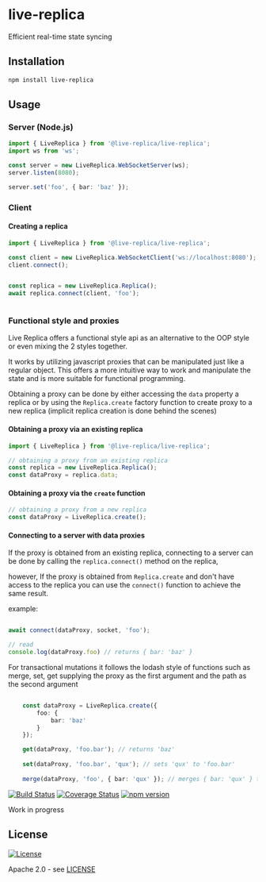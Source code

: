 # live-replica
Efficient real-time state syncing

## Installation
```bash
npm install live-replica
```

## Usage

### Server (Node.js) 
```typescript
import { LiveReplica } from '@live-replica/live-replica';
import ws from 'ws';

const server = new LiveReplica.WebSocketServer(ws);
server.listen(8080);

server.set('foo', { bar: 'baz' });

```
### Client 

#### Creating a replica
```typescript
import { LiveReplica } from '@live-replica/live-replica';

const client = new LiveReplica.WebSocketClient('ws://localhost:8080');
client.connect();


const replica = new LiveReplica.Replica();
await replica.connect(client, 'foo');



```

### Functional style and proxies
Live Replica offers a functional style api as an alternative to the OOP style or even mixing the 2 styles together. 

It works by utilizing javascript proxies that can be manipulated just like a regular object.
This offers a more intuitive way to work and manipulate the state and is more suitable for functional programming.

Obtaining a proxy can be done by either accessing the `data` property a replica or
by using the `Replica.create` factory function to create proxy to a new replica (implicit replica creation is done behind the scenes)

#### Obtaining a proxy via an existing replica
```typescript
import { LiveReplica } from '@live-replica/live-replica';

// obtaining a proxy from an existing replica
const replica = new LiveReplica.Replica();
const dataProxy = replica.data;
```

#### Obtaining a proxy via the `create` function
```typescript
// obtaining a proxy from a new replica
const dataProxy = LiveReplica.create();
```

#### Connecting to a server with data proxies
If the proxy is obtained from an existing replica, 
connecting to a server can be done by calling the `replica.connect()` method on the replica,

however, If the proxy is obtained from `Replica.create` and don't have access to the replica you can use the `connect()` function to achieve the same result. 

example:
```typescript

await connect(dataProxy, socket, 'foo');

// read
console.log(dataProxy.foo) // returns { bar: 'baz' }

```



For transactional mutations  it follows the lodash style of functions such as merge, set, get 
supplying the proxy as the first argument and the path as the second argument


```typescript

    const dataProxy = LiveReplica.create({
        foo: {
            bar: 'baz'
        }
    });

    get(dataProxy, 'foo.bar'); // returns 'baz'
    
    set(dataProxy, 'foo.bar', 'qux'); // sets 'qux' to 'foo.bar'
    
    merge(dataProxy, 'foo', { bar: 'qux' }); // merges { bar: 'qux' } to 'foo'

```



[![Build Status](https://travis-ci.org/barakedry/live-replica.svg?branch=master)](https://travis-ci.org/barakedry/live-replica)
[![Coverage Status](https://coveralls.io/repos/github/barakedry/live-replica/badge.svg?branch=master)](https://coveralls.io/github/barakedry/live-replica?branch=master)
[![npm version](https://badge.fury.io/js/live-replica.svg)](https://badge.fury.io/js/live-replica)


Work in progress

## License
[![License](https://img.shields.io/badge/license-Apache%202.0-blue.svg)](https://github.com/barakedry/live-replica/blob/master/LICENSE)

Apache 2.0 - see [LICENSE](https://github.com/barakedry/live-replica/blob/master/LICENSE)
